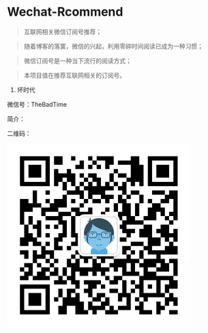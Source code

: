 # Wechat-Rcommend
>互联网相关微信订阅号推荐；

>随着博客的落寞，微信的兴起，利用零碎时间阅读已成为一种习惯；

>微信订阅号是一种当下流行的阅读方式；

>本项目值在推荐互联网相关的订阅号。

1. 坏时代

微信号：TheBadTime

简介：

二维码：

![TheBadTime](https://github.com/lkxiaolou/Wechat-Rcommend/blob/master/Picture/thebadtime.png)



